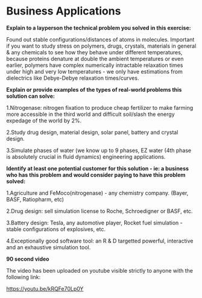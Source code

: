 # Business Applications

**Explain to a layperson the technical problem you solved in this exercise:**

Found out stable configurations/distances of atoms in molecules. Important if you want to study stress on polymers, drugs, crystals, materials in general & any chemicals to see how they behave under different temperatures, because proteins denature at double the ambient temperatures or even earlier, polymers have complex numerically intractable relaxation times under high and very low temperatures - we only have estimations from dielectrics like Debye-Debye relaxation times/curves.

**Explain or provide examples of the types of real-world problems this solution can solve:** 

  1.Nitrogenase: nitrogen fixation to produce cheap fertilizer to make farming more accessible in the third world and difficult soil/slash the energy expedage of the world by 2%.
  
  2.Study drug design, material design, solar panel, battery and crystal design.
  
  3.Simulate phases of water (we know up to 9 phases, EZ water (4th phase is absolutely crucial in fluid dynamics) engineering applications.

**Identify at least one potential customer for this solution - ie: a business who has this problem and would consider paying to have this problem solved:**

  1.Agriculture and FeMoco(nitrogenase) - any chemistry company. (Bayer, BASF, Ratiopharm, etc)
  
  2.Drug design: sell simulation license to Roche, Schroedigner or BASF, etc.
  
  3.Battery design: Tesla, any automotive player, Rocket fuel simulation - stable configurations of explosives, etc.
  
  4.Exceptionally good software tool: an R & D targetted powerful, interactive and an exhaustive simulation tool.  

**90 second video**

The video has been uploaded on youtube visible strictly to anyone with the following link:

https://youtu.be/kRQFe70Lp0Y
